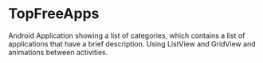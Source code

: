 # TopFreeApps
Android Application showing a list of categories, which contains a list of applications that have a brief description.
Using ListView and GridView and animations between activities.
